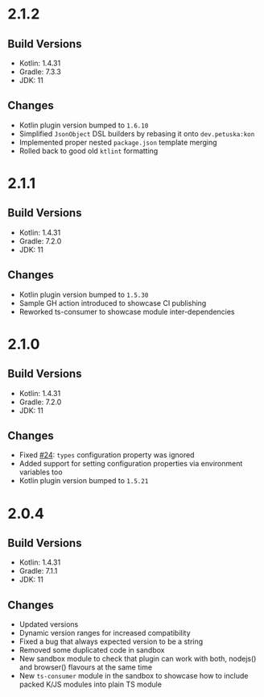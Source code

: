 # 2.1.2
## Build Versions
* Kotlin: 1.4.31
* Gradle: 7.3.3
* JDK: 11
## Changes
* Kotlin plugin version bumped to `1.6.10`
* Simplified `JsonObject` DSL builders by rebasing it onto `dev.petuska:kon`
* Implemented proper nested `package.json` template merging
* Rolled back to good old `ktlint` formatting


# 2.1.1
## Build Versions
* Kotlin: 1.4.31
* Gradle: 7.2.0
* JDK: 11
## Changes
* Kotlin plugin version bumped to `1.5.30`
* Sample GH action introduced to showcase CI publishing
* Reworked ts-consumer to showcase module inter-dependencies


# 2.1.0
## Build Versions
* Kotlin: 1.4.31
* Gradle: 7.2.0
* JDK: 11
## Changes
* Fixed [#24](https://github.com/mpetuska/npm-publish/issues/24): `types` configuration property was ignored
* Added support for setting configuration properties via environment variables too
* Kotlin plugin version bumped to `1.5.21`


# 2.0.4
## Build Versions
* Kotlin: 1.4.31
* Gradle: 7.1.1
* JDK: 11
## Changes
* Updated versions
* Dynamic version ranges for increased compatibility
* Fixed a bug that always expected version to be a string
* Removed some duplicated code in sandbox
* New sandbox module to check that plugin can work with both, nodejs() and browser() flavours at the same time
* New `ts-consumer` module in the sandbox to showcase how to include packed K/JS modules into plain TS module
